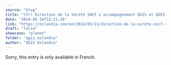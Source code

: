 ```yaml
---
source: "blog"
title: "(Fr) Direction de la Sûreté SNCF x accompagnement QGIS et QGIS Server"
date: "2024-05-14T13:21:26"
link: "https://oslandia.com/en/2024/05/21/direction-de-la-surete-sncf-x-accompagnement-qgis-et-qgis-server/"
draft: "false"
showcase: "planet"
folder: "qgis_oslandia"
author: "QGIS Oslandia"
---
```


Sorry, this entry is only available in French.
